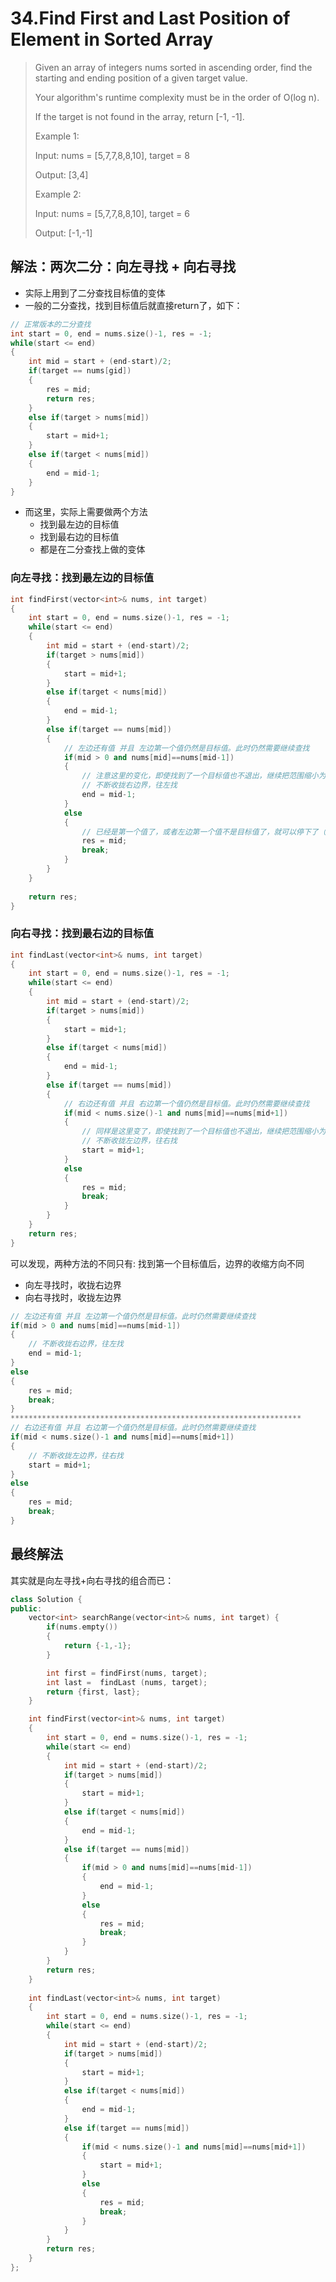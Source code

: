 # 34.Find First and Last Position of Element in Sorted Array

> Given an array of integers nums sorted in ascending order, find the starting and ending position of a given target value.
>
> Your algorithm's runtime complexity must be in the order of O(log n).
>
> If the target is not found in the array, return [-1, -1].
>
> Example 1:
>
> Input: nums = [5,7,7,8,8,10], target = 8
>
> Output: [3,4]
>
> Example 2:
>
> Input: nums = [5,7,7,8,8,10], target = 6
>
> Output: [-1,-1]

## 解法：两次二分：向左寻找 + 向右寻找

- 实际上用到了二分查找目标值的变体
- 一般的二分查找，找到目标值后就直接return了，如下：

``` cpp
// 正常版本的二分查找
int start = 0, end = nums.size()-1, res = -1;
while(start <= end)
{
    int mid = start + (end-start)/2;
    if(target == nums[gid])
    {
        res = mid;
        return res;
    }
    else if(target > nums[mid])
    {
        start = mid+1;
    }
    else if(target < nums[mid])
    {
        end = mid-1;
    }
}
```

- 而这里，实际上需要做两个方法
  - 找到最左边的目标值
  - 找到最右边的目标值
  - 都是在二分查找上做的变体

### 向左寻找：找到最左边的目标值

``` cpp
int findFirst(vector<int>& nums, int target)
{
    int start = 0, end = nums.size()-1, res = -1;
    while(start <= end)
    {
        int mid = start + (end-start)/2;
        if(target > nums[mid])
        {
            start = mid+1;
        }
        else if(target < nums[mid])
        {
            end = mid-1;
        }
        else if(target == nums[mid])
        {
            // 左边还有值 并且 左边第一个值仍然是目标值。此时仍然需要继续查找
            if(mid > 0 and nums[mid]==nums[mid-1]) 
            {
                // 注意这里的变化，即使找到了一个目标值也不退出，继续把范围缩小为[start, mid-1]继续查找，（因为[mid]已经找过了）
            	// 不断收拢右边界，往左找
                end = mid-1;
            } 
            else 
            {
                // 已经是第一个值了，或者左边第一个值不是目标值了，就可以停下了（因为是严格升序数列）
                res = mid;
                break;
            }
        }
    }
    
    return res;
}
```

### 向右寻找：找到最右边的目标值

``` cpp
int findLast(vector<int>& nums, int target)
{
    int start = 0, end = nums.size()-1, res = -1;
    while(start <= end)
    {
        int mid = start + (end-start)/2;
        if(target > nums[mid])
        {
            start = mid+1;
        }
        else if(target < nums[mid])
        {
            end = mid-1;
        }
        else if(target == nums[mid])
        {
            // 右边还有值 并且 右边第一个值仍然是目标值。此时仍然需要继续查找
            if(mid < nums.size()-1 and nums[mid]==nums[mid+1]) 
            {
                // 同样是这里变了，即使找到了一个目标值也不退出，继续把范围缩小为[mid+1, end]继续查找（因为[mid]已经找过了）
            	// 不断收拢左边界，往右找
                start = mid+1;
            } 
            else 
            {
                res = mid;
                break;
            }
        }
    }
    return res;
}
```

可以发现，两种方法的不同只有: 找到第一个目标值后，边界的收缩方向不同

- 向左寻找时，收拢右边界
- 向右寻找时，收拢左边界

``` cpp
// 左边还有值 并且 左边第一个值仍然是目标值。此时仍然需要继续查找
if(mid > 0 and nums[mid]==nums[mid-1]) 
{
    // 不断收拢右边界，往左找
    end = mid-1;
} 
else 
{
    res = mid;
    break;
}
*****************************************************************
// 右边还有值 并且 右边第一个值仍然是目标值。此时仍然需要继续查找
if(mid < nums.size()-1 and nums[mid]==nums[mid+1]) 
{
    // 不断收拢左边界，往右找
    start = mid+1;
} 
else 
{
    res = mid;
    break;
}
```

## 最终解法

其实就是向左寻找+向右寻找的组合而已：

``` cpp
class Solution {
public:
    vector<int> searchRange(vector<int>& nums, int target) {
        if(nums.empty())
        {
            return {-1,-1};
        }

        int first = findFirst(nums, target);
        int last =  findLast (nums, target);
        return {first, last};
    }

    int findFirst(vector<int>& nums, int target)
    {
        int start = 0, end = nums.size()-1, res = -1;
        while(start <= end)
        {
            int mid = start + (end-start)/2;
            if(target > nums[mid])
            {
                start = mid+1;
            }
            else if(target < nums[mid])
            {
                end = mid-1;
            }
            else if(target == nums[mid])
            {
                if(mid > 0 and nums[mid]==nums[mid-1]) 
                {
                    end = mid-1;
                } 
                else 
                {
                    res = mid;
                    break;
                }
            }
        }
        return res;
    }
    
    int findLast(vector<int>& nums, int target)
    {
        int start = 0, end = nums.size()-1, res = -1;
        while(start <= end)
        {
            int mid = start + (end-start)/2;
            if(target > nums[mid])
            {
                start = mid+1;
            }
            else if(target < nums[mid])
            {
                end = mid-1;
            }
            else if(target == nums[mid])
            {
                if(mid < nums.size()-1 and nums[mid]==nums[mid+1]) 
                {
                    start = mid+1;
                } 
                else 
                {
                    res = mid;
                    break;
                }
            }
        }
        return res;
    }
};
```


